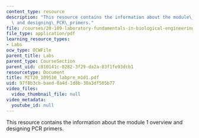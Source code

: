 ```yaml
---
content_type: resource
description: "This resource contains the information about the module\_1\_overview\
  \ and designing\_PCR\_primers."
file: /courses/20-109-laboratory-fundamentals-in-biological-engineering-spring-2010/97f8b3cbbaed0a4d1d8b30a3df505b77_MIT20_109S10_labpre_m1d1.pdf
file_type: application/pdf
learning_resource_types:
- Labs
ocw_type: OCWFile
parent_title: Labs
parent_type: CourseSection
parent_uid: c810141c-0282-3f29-da2a-83f1fe93dcb1
resourcetype: Document
title: MIT20_109S10_labpre_m1d1.pdf
uid: 97f8b3cb-baed-0a4d-1d8b-30a3df505b77
video_files:
  video_thumbnail_file: null
video_metadata:
  youtube_id: null
---
```

This resource contains the information about the module 1 overview and designing PCR primers.